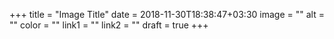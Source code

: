 +++
title = "Image Title"
date = 2018-11-30T18:38:47+03:30
image = ""
alt = ""
color = ""
link1 = ""
link2 = ""
draft = true
+++
